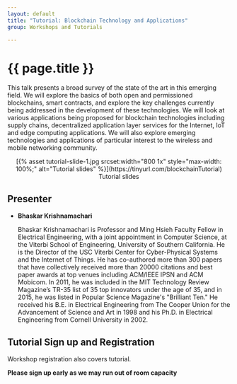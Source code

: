 ```yaml
---
layout: default
title: "Tutorial: Blockchain Technology and Applications"
group: Workshops and Tutorials

---
```


# {{ page.title }}

This talk presents a broad survey of the state of the art in this emerging field.
We will explore the basics of both open and permissioned blockchains, smart contracts, and explore the key challenges currently being addressed in the development of these technologies.
We will look at various applications being proposed for blockchain technologies including supply chains, decentralized application layer services for the Internet, IoT and edge computing applications.
We will also explore emerging technologies and applications of particular interest to the wireless and mobile networking community.

<p markdown="1" style="text-align:center;">
[{% asset tutorial-slide-1.jpg srcset:width="800 1x" style="max-width: 100%;" alt="Tutorial slides" %}](https://tinyurl.com/blockchainTutorial)
Tutorial slides
</p>

## Presenter

- **Bhaskar Krishnamachari**

  Bhaskar Krishnamachari is Professor and Ming Hsieh Faculty Fellow in Electrical Engineering, with a joint appointment in Computer Science, at the Viterbi School of Engineering, University of Southern California.
  He is the Director of the USC Viterbi Center for Cyber-Physical Systems and the Internet of Things.
  He has co-authored more than 300 papers that have collectively received more than 20000 citations and best paper awards at top venues including ACM/IEEE IPSN and ACM Mobicom.
  In 2011, he was included in the MIT Technology Review Magazine’s TR-35 list of 35 top innovators under the age of 35, and in 2015, he was listed in Popular Science Magazine's "Brilliant Ten."
  He received his B.E. in Electrical Engineering from The Cooper Union for the Advancement of Science and Art in 1998 and his Ph.D. in Electrical Engineering from Cornell University in 2002.

## Tutorial Sign up and Registration

Workshop registration also covers tutorial.

**Please sign up early as we may run out of room capacity**
